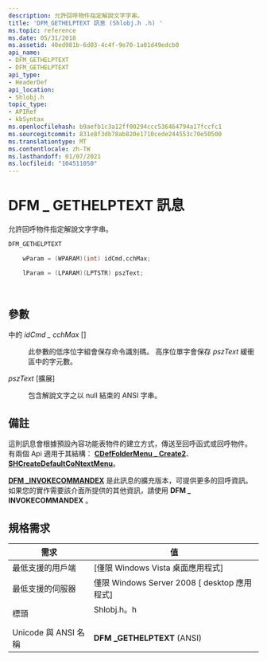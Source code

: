 ```yaml
---
description: 允許回呼物件指定解說文字字串。
title: 'DFM_GETHELPTEXT 訊息 (Shlobj.h .h) '
ms.topic: reference
ms.date: 05/31/2018
ms.assetid: 40ed981b-6d03-4c4f-9e70-1a01d49edcb0
api_name:
- DFM_GETHELPTEXT
- DFM_GETHELPTEXT
api_type:
- HeaderDef
api_location:
- Shlobj.h
topic_type:
- APIRef
- kbSyntax
ms.openlocfilehash: b9aefb1c3a12ff00294ccc536464794a17fccfc1
ms.sourcegitcommit: 831e8f3db78ab820e1710cede244553c70e50500
ms.translationtype: MT
ms.contentlocale: zh-TW
ms.lasthandoff: 01/07/2021
ms.locfileid: "104511050"
---
```

# <a name="dfm_gethelptext-message"></a>DFM \_ GETHELPTEXT 訊息

允許回呼物件指定解說文字字串。


```C++
DFM_GETHELPTEXT 

    wParam = (WPARAM)(int) idCmd,cchMax;

    lParam = (LPARAM)(LPTSTR) pszText;

            
```



## <a name="parameters"></a>參數

<dl> <dt>

中的 *idCmd \_ cchMax* \[\]
</dt> <dd>

此參數的低序位字組會保存命令識別碼。 高序位單字會保存 *pszText* 緩衝區中的字元數。

</dd> <dt>

*pszText* \[擴展\]
</dt> <dd>

包含解說文字之以 null 結束的 ANSI 字串。

</dd> </dl>

## <a name="remarks"></a>備註

這則訊息會根據預設內容功能表物件的建立方式，傳送至回呼函式或回呼物件。 有兩個 Api 適用于其結構： [**CDefFolderMenu \_ Create2**](/windows/desktop/api/shlobj_core/nf-shlobj_core-cdeffoldermenu_create2)、 [**SHCreateDefaultCoNtextMenu**](/windows/desktop/api/shlobj_core/nf-shlobj_core-shcreatedefaultcontextmenu)。

[**DFM \_INVOKECOMMANDEX**](dfm-invokecommandex.md) 是此訊息的擴充版本，可提供更多的回呼資訊。 如果您的實作需要該介面所提供的其他資訊，請使用 **DFM \_ INVOKECOMMANDEX** 。

## <a name="requirements"></a>規格需求



| 需求 | 值 |
|-------------------------------------|-------------------------------------------------------------------------------------|
| 最低支援的用戶端<br/> | \[僅限 Windows Vista 桌面應用程式\]<br/>                                      |
| 最低支援的伺服器<br/> | 僅限 Windows Server 2008 \[ desktop 應用程式\]<br/>                                |
| 標頭<br/>                   | <dl> <dt>Shlobj.h。h</dt> </dl> |
| Unicode 與 ANSI 名稱<br/>   | **DFM \_GETHELPTEXT** (ANSI) <br/>                                              |



 

 




